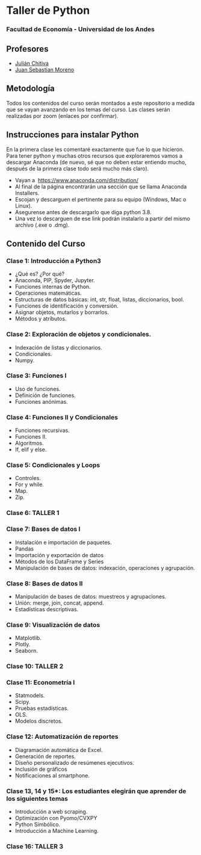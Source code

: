 # Taller de Python 
###	Facultad de Economía - Universidad de los Andes

## Profesores
- [Julián Chitiva](./jc.md)
- [Juan Sebastian Moreno](./jm.md)

## Metodología
Todos los contenidos del curso serán montados a este repositorio a medida que se vayan avanzando en los temas del curso. Las clases serán realizadas por zoom (enlaces por confirmar).

## Instrucciones para instalar Python

En la primera clase les comentaré exactamente que fue lo que hicieron. Para tener python y muchas otros recursos que exploraremos vamos a descargar Anaconda (de nuevo, sé que no deben estar entiendo mucho, después de la primera clase todo será mucho más claro).

- Vayan a  <https://www.anaconda.com/distribution/>
- Al final de la página encontrarán una sección que se llama Anaconda Installers. 
- Escojan y descarguen el pertinente para su equipo (Windows, Mac o Linux). 
- Asegurense antes de descargarlo que diga python 3.8. 
- Una vez lo descarguen de ese link podrán instalarlo a partir del mismo archivo (.exe o .dmg).

## Contenido del Curso 
### Clase 1: Introducción a Python3
- ¿Qué es? ¿Por qué?
- Anaconda, PIP, Spyder, Jupyter.
- Funciones internas de Python.
- Operaciones matemáticas.
- Estructuras de datos básicas: int, str, float, listas, diccionarios, bool.
- Funciones de identificación y conversión.
- Asignar objetos, mutarlos y borrarlos.
- Métodos y atributos.

### Clase 2: Exploración de objetos y condicionales.
- Indexación de listas y diccionarios.
- Condicionales.
- Numpy.

### Clase 3: Funciones I
- Uso de funciones.
- Definición de funciones.
- Funciones anónimas.

### Clase 4: Funciones II y Condicionales
- Funciones recursivas.
- Funciones II.
- Algoritmos.
- If, elif y else.

### Clase 5: Condicionales y Loops
- Controles.
- For y while.
- Map.
- Zip.

### Clase 6: TALLER 1

### Clase 7: Bases de datos I
- Instalación e importación de paquetes.
- Pandas
- Importación y exportación de datos
- Métodos de los DataFrame y Series
- Manipulación de bases de datos: indexación, operaciones y agrupación.

### Clase 8: Bases de datos II
- Manipulación de bases de datos: muestreos y agrupaciones.
- Unión: merge, join, concat, append.
- Estadísticas descriptivas.

### Clase 9: Visualización de datos
- Matplotlib.
- Plotly.
- Seaborn.

### Clase 10: TALLER 2

### Clase 11: Econometría I
- Statmodels.
- Scipy.
- Pruebas estadísticas.
- OLS.
- Modelos discretos.

### Clase 12: Automatización de reportes
- Diagramación automática de Excel.
- Generación de reportes.
- Diseño personalizado de resúmenes ejecutivos.
- Inclusión de gráficos
- Notificaciones al smartphone.

### Clase 13, 14 y 15*: Los estudiantes elegirán que aprender de los siguientes temas
- Introducción a web scraping.
- Optimización con Pyomo/CVXPY
- Python Simbólico. 
- Introducción a Machine Learning.

### Clase 16: TALLER 3





